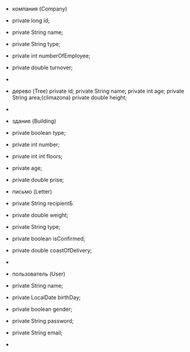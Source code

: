 - компания (Company)
- private long id;
- private String name;
- private String type;
- private int numberOfEmployee;
- private double turnover;
- 
- дерево (Tree)
private id;
private String name;
private int age;
private String area;(climazona)
private double height;
- 
- здание (Building)
- private boolean type;
- private int number;
- private int int floors;
- private age;
- private double prise;


- письмо (Letter)
- private String recipientБ
- private double weight;
- private String type;
- private boolean isConfirmed;
- private double coastOfDelivery;
- 
- пользователь (User)
- private String name;
- private LocalDate birthDay;
- private boolean gender;
- private String password;
- private String email;
- 